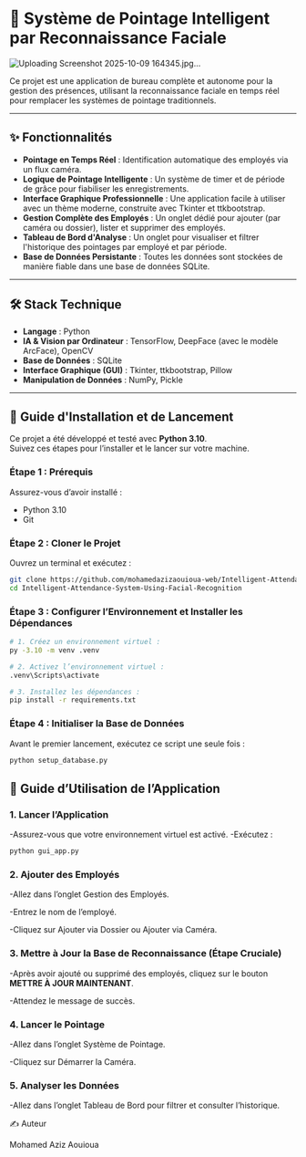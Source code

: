 # 🎯 Système de Pointage Intelligent par Reconnaissance Faciale

![Uploading Screenshot 2025-10-09 164345.jpg…]()

Ce projet est une application de bureau complète et autonome pour la gestion des présences, utilisant la reconnaissance faciale en temps réel pour remplacer les systèmes de pointage traditionnels.

---

## ✨ Fonctionnalités

- **Pointage en Temps Réel** : Identification automatique des employés via un flux caméra.  
- **Logique de Pointage Intelligente** : Un système de timer et de période de grâce pour fiabiliser les enregistrements.  
- **Interface Graphique Professionnelle** : Une application facile à utiliser avec un thème moderne, construite avec Tkinter et ttkbootstrap.  
- **Gestion Complète des Employés** : Un onglet dédié pour ajouter (par caméra ou dossier), lister et supprimer des employés.  
- **Tableau de Bord d'Analyse** : Un onglet pour visualiser et filtrer l'historique des pointages par employé et par période.  
- **Base de Données Persistante** : Toutes les données sont stockées de manière fiable dans une base de données SQLite.  

---

## 🛠️ Stack Technique

- **Langage** : Python  
- **IA & Vision par Ordinateur** : TensorFlow, DeepFace (avec le modèle ArcFace), OpenCV  
- **Base de Données** : SQLite  
- **Interface Graphique (GUI)** : Tkinter, ttkbootstrap, Pillow  
- **Manipulation de Données** : NumPy, Pickle  

---

## 🚀 Guide d'Installation et de Lancement

Ce projet a été développé et testé avec **Python 3.10**.  
Suivez ces étapes pour l’installer et le lancer sur votre machine.

### Étape 1 : Prérequis

Assurez-vous d’avoir installé :

- Python 3.10  
- Git  

### Étape 2 : Cloner le Projet

Ouvrez un terminal et exécutez :

```bash
git clone https://github.com/mohamedazizaouioua-web/Intelligent-Attendance-System-Using-Facial-Recognition.git
cd Intelligent-Attendance-System-Using-Facial-Recognition
```

### Étape 3 : Configurer l’Environnement et Installer les Dépendances

```bash
# 1. Créez un environnement virtuel :
py -3.10 -m venv .venv

# 2. Activez l’environnement virtuel :
.venv\Scripts\activate

# 3. Installez les dépendances :
pip install -r requirements.txt
```

### Étape 4 : Initialiser la Base de Données 

Avant le premier lancement, exécutez ce script une seule fois :

```bash
python setup_database.py
```

## 📖 Guide d’Utilisation de l’Application 

### 1. Lancer l’Application

-Assurez-vous que votre environnement virtuel est activé.
-Exécutez :

```bash
python gui_app.py
```

### 2. Ajouter des Employés 

-Allez dans l’onglet Gestion des Employés.

-Entrez le nom de l’employé.

-Cliquez sur Ajouter via Dossier ou Ajouter via Caméra.

### 3. Mettre à Jour la Base de Reconnaissance (Étape Cruciale)

-Après avoir ajouté ou supprimé des employés, cliquez sur le bouton **METTRE À JOUR MAINTENANT**.

-Attendez le message de succès.

### 4. Lancer le Pointage 

-Allez dans l’onglet Système de Pointage.

-Cliquez sur Démarrer la Caméra.

### 5. Analyser les Données

-Allez dans l’onglet Tableau de Bord pour filtrer et consulter l’historique.

✍️ Auteur

Mohamed Aziz Aouioua
